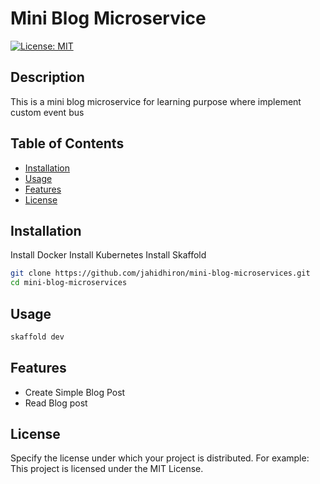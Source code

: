# Mini Blog Microservice

[![License: MIT](https://img.shields.io/badge/License-MIT-yellow.svg)](https://opensource.org/licenses/MIT)

## Description

This is a mini blog microservice for learning purpose where implement custom event bus

## Table of Contents

- [Installation](#installation)
- [Usage](#usage)
- [Features](#features)
- [License](#license)

## Installation

Install Docker
Install Kubernetes
Install Skaffold

```bash
git clone https://github.com/jahidhiron/mini-blog-microservices.git
cd mini-blog-microservices
```

## Usage

```bash
skaffold dev
```

## Features

- Create Simple Blog Post
- Read Blog post

## License

Specify the license under which your project is distributed. For example:
This project is licensed under the MIT License.
